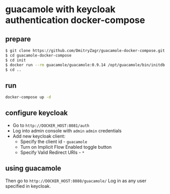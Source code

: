 # guacamole with keycloak authentication docker-compose

## prepare

```bash
$ git clone https://github.com/DmitryZagr/guacamole-docker-compose.git
$ cd guacamole-docker-compose
$ cd init 
$ docker run --rm guacamole/guacamole:0.9.14 /opt/guacamole/bin/initdb.sh --postgres > initdb.sql
$ cd ..
```

## run

```bash
docker-compose up -d
```

## configure keycloak

+ Go to `http://DOCKER_HOST:8081/auth`
+ Log into admin console with `admin` `admin` credentials
+ Add new keycloak client:
  + Specify the client id - `guacamole`
  + Turn on Implicit Flow Enabled toggle button
  + Specify Valid Redirect URIs - `*`

## using guacamole

Then go to `http://DOCKER_HOST:8080/guacamole/`
Log in as any user specified in keycloak.

